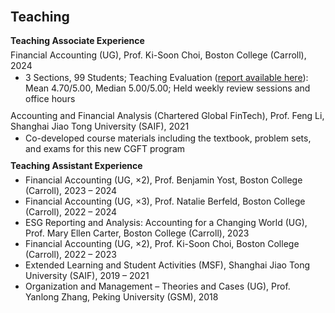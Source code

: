 <h2 id="teaching" style="margin-top: 30px;">Teaching</h2>

<h4 style="margin: 10px 0 6px;">Teaching Associate Experience</h4>
<div>
  <div class="title" style="margin: 4px 0 2px;">
    <span class="autocolor">Financial Accounting (UG), Prof. Ki-Soon Choi, Boston College (Carroll), 2024</span>
  </div>
  <ul style="margin: 2px 0 10px 0; padding-left: 24px;">
    <li>3 Sections, 99 Students; Teaching Evaluation 
      (<a href="https://www.dropbox.com/home/Teaching/Fin%20Acct%202024%20Fall/Evaluation_2024Fall" target="_blank" rel="noopener noreferrer">report available here</a>): 
      Mean 4.70/5.00, Median 5.00/5.00; Held weekly review sessions and office hours
    </li>
  </ul>

  <div class="title" style="margin: 4px 0 2px;">
    <span class="autocolor">Accounting and Financial Analysis (Chartered Global FinTech), Prof. Feng Li, Shanghai Jiao Tong University (SAIF), 2021</span>
  </div>
  <ul style="margin: 2px 0 10px 0; padding-left: 24px;">
    <li>Co-developed course materials including the textbook, problem sets, and exams for this new CGFT program</li>
  </ul>
</div>

<h4 style="margin: 10px 0 6px;">Teaching Assistant Experience</h4>
<ul style="margin: 0 0 10px 16px; padding-left: 8px;">
  <li><span class="autocolor">Financial Accounting (UG, ×2), Prof. Benjamin Yost, Boston College (Carroll), 2023 – 2024</span></li>
  <li><span class="autocolor">Financial Accounting (UG, ×3), Prof. Natalie Berfeld, Boston College (Carroll), 2022 – 2024</span></li>
  <li><span class="autocolor">ESG Reporting and Analysis: Accounting for a Changing World (UG), Prof. Mary Ellen Carter, Boston College (Carroll), 2023</span></li>
  <li><span class="autocolor">Financial Accounting (UG, ×2), Prof. Ki-Soon Choi, Boston College (Carroll), 2022 – 2023</span></li>
  <li><span class="autocolor">Extended Learning and Student Activities (MSF), Shanghai Jiao Tong University (SAIF), 2019 – 2021</span></li>
  <li><span class="autocolor">Organization and Management – Theories and Cases (UG), Prof. Yanlong Zhang, Peking University (GSM), 2018</span></li>
</ul>
